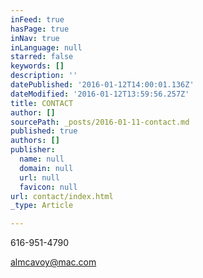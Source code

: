 ```yaml
---
inFeed: true
hasPage: true
inNav: true
inLanguage: null
starred: false
keywords: []
description: ''
datePublished: '2016-01-12T14:00:01.136Z'
dateModified: '2016-01-12T13:59:56.257Z'
title: CONTACT
author: []
sourcePath: _posts/2016-01-11-contact.md
published: true
authors: []
publisher:
  name: null
  domain: null
  url: null
  favicon: null
url: contact/index.html
_type: Article

---
```

616-951-4790

almcavoy@mac.com